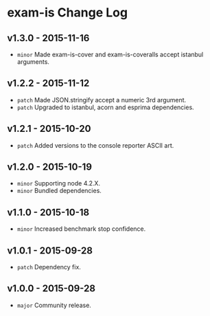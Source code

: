 # exam-is Change Log

## v1.3.0 - 2015-11-16
* `minor` Made exam-is-cover and exam-is-coveralls accept istanbul arguments.

## v1.2.2 - 2015-11-12
* `patch` Made JSON.stringify accept a numeric 3rd argument.
* `patch` Upgraded to istanbul, acorn and esprima dependencies.

## v1.2.1 - 2015-10-20
* `patch` Added versions to the console reporter ASCII art.

## v1.2.0 - 2015-10-19
* `minor` Supporting node 4.2.X.
* `minor` Bundled dependencies.

## v1.1.0 - 2015-10-18
* `minor` Increased benchmark stop confidence.

## v1.0.1 - 2015-09-28
* `patch` Dependency fix.

## v1.0.0 - 2015-09-28
* `major` Community release.
